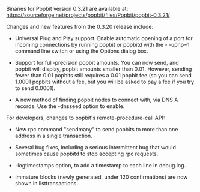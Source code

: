 Binaries for Popbit version 0.3.21 are available at:
  https://sourceforge.net/projects/popbit/files/Popbit/popbit-0.3.21/

Changes and new features from the 0.3.20 release include:

* Universal Plug and Play support.  Enable automatic opening of a port for incoming connections by running popbit or popbitd with the - -upnp=1 command line switch or using the Options dialog box.

* Support for full-precision popbit amounts.  You can now send, and popbit will display, popbit amounts smaller than 0.01.  However, sending fewer than 0.01 popbits still requires a 0.01 popbit fee (so you can send 1.0001 popbits without a fee, but you will be asked to pay a fee if you try to send 0.0001).

* A new method of finding popbit nodes to connect with, via DNS A records. Use the -dnsseed option to enable.

For developers, changes to popbit's remote-procedure-call API:

* New rpc command "sendmany" to send popbits to more than one address in a single transaction.

* Several bug fixes, including a serious intermittent bug that would sometimes cause popbitd to stop accepting rpc requests. 

* -logtimestamps option, to add a timestamp to each line in debug.log.

* Immature blocks (newly generated, under 120 confirmations) are now shown in listtransactions.
